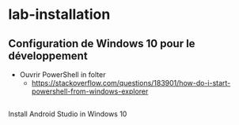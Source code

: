 # lab-installation

## Configuration de Windows 10 pour le développement 

- Ouvrir PowerShell in folter 
  - https://stackoverflow.com/questions/183901/how-do-i-start-powershell-from-windows-explorer



## 
Install Android Studio in Windows 10
 




